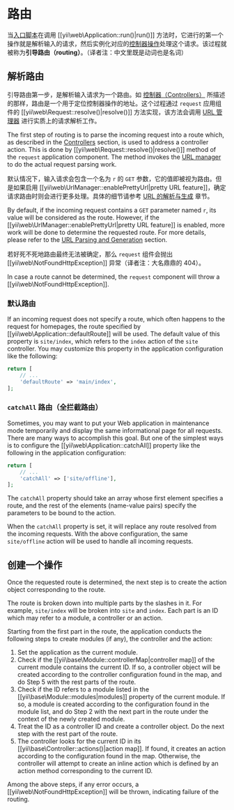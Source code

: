 路由
=======

当[入口脚本](structure-entry-scripts.md)在调用 [[yii\web\Application::run()|run()]] 
方法时，它进行的第一个操作就是解析输入的请求，然后实例化对应的[控制器操作](structure-controllers.md)处理这个请求。该过程就被称为**引导路由（routing）**。（译者注：中文里既是动词也是名词）


## 解析路由 <a name="resolving-route"></a>

引导路由第一步，是解析输入请求为一个路由。如 [控制器（Controllers）](structure-controllers.md#routes)
所描述的那样，路由是一个用于定位控制器操作的地址。这个过程通过 `request` 应用组件的 [[yii\web\Request::resolve()|resolve()]] 
方法实现，该方法会调用 [URL 管理器](runtime-url-handling.md) 进行实质上的请求解析工作。
 
The first step of routing is to parse the incoming request into a route which, as described in
the [Controllers](structure-controllers.md#routes) section, is used to address a controller action.
This is done by [[yii\web\Request::resolve()|resolve()]] method of the `request` application component.
The method invokes the [URL manager](runtime-url-handling.md) to do the actual request parsing work.

默认情况下，输入请求会包含一个名为 `r` 的 `GET` 参数，它的值即被视为路由。但是如果启用
[[yii\web\UrlManager::enablePrettyUrl|pretty URL feature]]，确定请求路由时则会进行更多处理。具体的细节请参考
[URL 的解析与生成](runtime-url-handling.md) 章节。

By default, if the incoming request contains a `GET` parameter named `r`, its value will be considered
as the route. However, if the [[yii\web\UrlManager::enablePrettyUrl|pretty URL feature]] is enabled,
more work will be done to determine the requested route. For more details, please refer to
the [URL Parsing and Generation](runtime-url-handling.md) section.

若好死不死地路由最终无法被确定，那么 `request` 组件会抛出 [[yii\web\NotFoundHttpException]] 异常（译者注：大名鼎鼎的 404）。

In case a route cannot be determined, the `request` component will throw a [[yii\web\NotFoundHttpException]].


### 默认路由 <a name="default-route"></a>

If an incoming request does not specify a route, which often happens to the request for homepages,
the route specified by [[yii\web\Application::defaultRoute]] will be used. The default value of this property
is `site/index`, which refers to the `index` action of the `site` controller. You may customize this property
in the application configuration like the following:

```php
return [
    // ...
    'defaultRoute' => 'main/index',
];
```


### `catchAll` 路由（全拦截路由） <a name="catchall-route"></a>

Sometimes, you may want to put your Web application in maintenance mode temporarily and display the same
informational page for all requests. There are many ways to accomplish this goal. But one of the simplest
ways is to configure the [[yii\web\Application::catchAll]] property like the following in the application configuration:

```php
return [
    // ...
    'catchAll' => ['site/offline'],
];
```

The `catchAll` property should take an array whose first element specifies a route, and
the rest of the elements (name-value pairs) specify the parameters to be bound to the action.

When the `catchAll` property is set, it will replace any route resolved from the incoming requests.
With the above configuration, the same `site/offline` action will be used to handle all incoming requests.


## 创建一个操作 <a name="creating-action"></a>

Once the requested route is determined, the next step is to create the action object corresponding to the route.

The route is broken down into multiple parts by the slashes in it. For example, `site/index` will be
broken into `site` and `index`. Each part is an ID which may refer to a module, a controller or an action.

Starting from the first part in the route, the application conducts the following steps to create modules (if any),
the controller and the action:

1. Set the application as the current module.
2. Check if the [[yii\base\Module::controllerMap|controller map]] of the current module contains the current ID.
   If so, a controller object will be created according to the controller configuration found in the map,
   and do Step 5 with the rest parts of the route.
3. Check if the ID refers to a module listed in the [[yii\base\Module::modules|modules]] property of
   the current module. If so, a module is created according to the configuration found in the module list,
   and do Step 2 with the next part in the route under the context of the newly created module.
4. Treat the ID as a controller ID and create a controller object. Do the next step with the rest part of
   the route.
5. The controller looks for the current ID in its [[yii\base\Controller::actions()|action map]]. If found,
   it creates an action according to the configuration found in the map. Otherwise, the controller will
   attempt to create an inline action which is defined by an action method corresponding to the current ID.

Among the above steps, if any error occurs, a [[yii\web\NotFoundHttpException]] will be thrown, indicating
failure of the routing.
